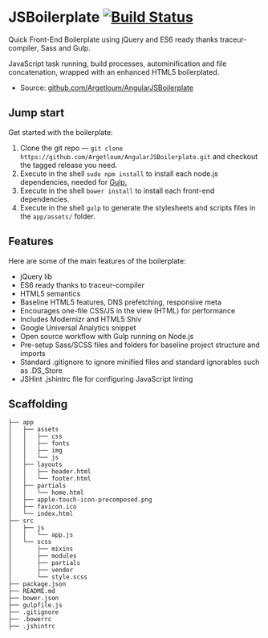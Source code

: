 # JSBoilerplate [![Build Status](https://travis-ci.org/Argetloum/AngularBoilerplate.png)](https://travis-ci.org/Argetloum/AngularBoilerplate)

Quick Front-End Boilerplate using jQuery and ES6 ready thanks traceur-compiler, Sass and Gulp.

JavaScript task running, build processes, autominification and file concatenation, wrapped with an enhanced HTML5 boilerplated.

* Source: [github.com/Argetloum/AngularJSBoilerplate](http://github.com/Argetloum/AngularJSBoilerplate)


## Jump start

Get started with the boilerplate:

1. Clone the git repo — `git clone https://github.com/Argetloum/AngularJSBoilerplate.git` and checkout the tagged release you need.
2. Execute in the shell `sudo npm install` to install each node.js dependencies, needed for [Gulp.](http://gulpjs.com/)
3. Execute in the shell `bower install` to install each front-end dependencies.
4. Execute in the shell `gulp` to generate the stylesheets and scripts files in the `app/assets/` folder.

## Features

Here are some of the main features of the boilerplate:

* jQuery lib
* ES6 ready thanks to traceur-compiler
* HTML5 semantics
* Baseline HTML5 features, DNS prefetching, responsive meta
* Encourages one-file CSS/JS in the view (HTML) for performance
* Includes Modernizr and HTML5 Shiv
* Google Universal Analytics snippet
* Open source workflow with Gulp running on Node.js
* Pre-setup Sass/SCSS files and folders for baseline project structure and imports
* Standard .gitignore to ignore minified files and standard ignorables such as .DS_Store
* JSHint .jshintrc file for configuring JavaScript linting

## Scaffolding

````
├── app
│   ├── assets
│   │   ├── css
│   │   ├── fonts
│   │   ├── img
│   │   └── js
│   ├── layouts
│   │   ├── header.html
│   │   └── footer.html
│   ├── partials
│   │   └── home.html
│   ├── apple-touch-icon-precomposed.png
│   ├── favicon.ico
│   └── index.html
├── src
│   ├── js
│   │   └── app.js
│   └── scss
│       ├── mixins
│       ├── modules
│       ├── partials
│       ├── vendor
│       └── style.scss
├── package.json
├── README.md
├── bower.json
├── gulpfile.js
├── .gitignore
├── .bowerrc
├── .jshintrc
````
